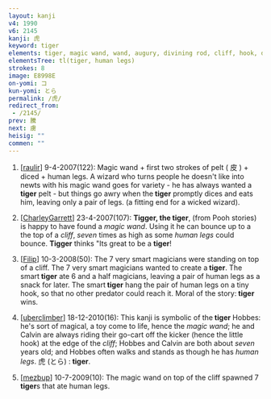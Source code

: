 ```yaml
---
layout: kanji
v4: 1990
v6: 2145
kanji: 虎
keyword: tiger
elements: tiger, magic wand, wand, augury, divining rod, cliff, hook, diced, seven, human legs
elementsTree: tl(tiger, human legs)
strokes: 8
image: E8998E
on-yomi: コ
kun-yomi: とら
permalink: /虎/
redirect_from:
 - /2145/
prev: 騰
next: 虜
heisig: ""
commen: ""
---
```


1) [<a href="http://kanji.koohii.com/profile/raulir">raulir</a>] 9-4-2007(122): Magic wand + first two strokes of pelt ( 皮 ) + diced + human legs. A wizard who turns people he doesn&#039;t like into newts with his magic wand goes for variety - he has always wanted a<strong> tiger</strong> pelt - but things go awry when the<strong> tiger</strong> promptly dices and eats him, leaving only a pair of legs. (a fitting end for a wicked wizard).

2) [<a href="http://kanji.koohii.com/profile/CharleyGarrett">CharleyGarrett</a>] 23-4-2007(107): <strong>Tigger, the<strong> tiger</strong></strong>, (from Pooh stories) is happy to have found a <em>magic wand</em>. Using it he can bounce up to a the top of a <em>cliff</em>, <em>seven</em> times as high as some <em>human legs</em> could bounce. <strong>Tigger</strong> thinks &quot;Its great to be a <strong>tiger</strong>!

3) [<a href="http://kanji.koohii.com/profile/Filip">Filip</a>] 10-3-2008(50): The 7 very smart magicians were standing on top of a cliff. The 7 very smart magicians wanted to create a<strong> tiger</strong>. The smart<strong> tiger</strong> ate 6 and a half magicians, leaving a pair of human legs as a snack for later. The smart<strong> tiger</strong> hang the pair of human legs on a tiny hook, so that no other predator could reach it. Moral of the story:<strong> tiger</strong> wins.

4) [<a href="http://kanji.koohii.com/profile/uberclimber">uberclimber</a>] 18-12-2010(16): This kanji is symbolic of the<strong> tiger</strong> Hobbes: he&#039;s sort of magical, a toy come to life, hence the <em>magic wand</em>; he and Calvin are always riding their go-cart off the kicker (hence the little hook) at the edge of the <em>cliff</em>; Hobbes and Calvin are both about <em>seven</em> years old; and Hobbes often walks and stands as though he has <em>human legs</em>. 虎 (とら) :<strong> tiger</strong>.

5) [<a href="http://kanji.koohii.com/profile/mezbup">mezbup</a>] 10-7-2009(10): The magic wand on top of the cliff spawned 7<strong> tiger</strong>s that ate human legs.

